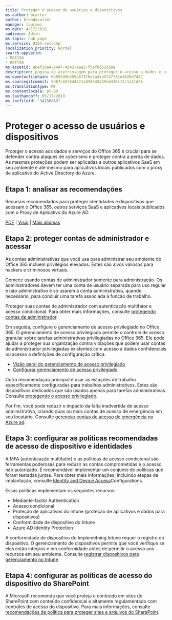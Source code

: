 ```yaml
---
title: Proteger o acesso de usuários e dispositivos
ms.author: bcarter
author: brendacarter
manager: laurawi
ms.date: 4/17/2018
audience: Admin
ms.topic: hub-page
ms.service: O365-seccomp
localization_priority: Normal
search.appverid:
- MOE150
- MET150
ms.assetid: a6ef28a4-2447-4b43-aae2-f5af6d53c68e
description: página de aterrissagem para proteger o acesso a dados e serviços do O365
ms.openlocfilehash: 0b693d9b259a671f0e2a3e45747f81e1020d7487
ms.sourcegitcommit: 9d67cb52544321a430343d39eb336112c1a11d35
ms.translationtype: MT
ms.contentlocale: pt-BR
ms.lasthandoff: 05/17/2019
ms.locfileid: "34156863"
---
```

# <a name="protect-user-and-device-access"></a>Proteger o acesso de usuários e dispositivos

Proteger o acesso aos dados e serviços do Office 365 é crucial para se defender contra ataques de cyberismo e proteger contra a perda de dados. As mesmas proteções podem ser aplicadas a outros aplicativos SaaS em seu ambiente e até mesmo para aplicativos locais publicados com o proxy de aplicativo do Active Directory do Azure.
  
## <a name="step-1-review-recommendations"></a>Etapa 1: analisar as recomendações

Recursos recomendados para proteger identidades e dispositivos que acessam o Office 365, outros serviços SaaS e aplicativos locais publicados com o Proxy de Aplicativo do Azure AD.
  
[PDF](https://go.microsoft.com/fwlink/p/?linkid=841656) | [Visio](https://go.microsoft.com/fwlink/p/?linkid=841657) | [Mais idiomas](https://www.microsoft.com/download/details.aspx?id=55032)
  
## <a name="step-2-protect-administrator-accounts-and-access"></a>Etapa 2: proteger contas de administrador e acessar
As contas administrativas que você usa para administrar seu ambiente do Office 365 incluem privilégios elevados. Estes são alvos valiosos para hackers e criminosos virtuais. 

Comece usando contas de administrador somente para administração. Os administradores devem ter uma conta de usuário separada para uso regular e não administrativo e só usarem a conta administrativa, quando necessário, para concluir uma tarefa associada à função de trabalho.

Proteger suas contas de administrador com autenticação multifator e acesso condicional. Para obter mais informações, consulte [protegendo contas de administrador](https://docs.microsoft.com/en-us/microsoft-365/enterprise/identity-access-prerequisites#protecting-administrator-accounts). 

Em seguida, configure o gerenciamento de acesso privilegiado no Office 365. O gerenciamento de acesso privilegiado permite o controle de acesso granular sobre tarefas administrativas privilegiadas no Office 365. Ele pode ajudar a proteger sua organização contra violações que podem usar contas de administrador privilegiadas existentes com acesso à dados confidenciais ou acesso a definições de configuração crítica.

- [Visão geral do gerenciamento de acesso privilegiado](privileged-access-management-overview.md)
- [Configurar gerenciamento de acesso privilegiado](privileged-access-management-configuration.md)

Outra recomendação principal é usar as estações de trabalho especificamente configuradas para trabalhos administrativos. Estes são dispositivos dedicados que são usados apenas para tarefas administrativas. Consulte [protegendo o acesso privilegiado](https://docs.microsoft.com/en-us/windows-server/identity/securing-privileged-access/securing-privileged-access).

Por fim, você pode reduzir o impacto da falta inadvertida de acesso administrativo, criando duas ou mais contas de acesso de emergência em seu locatário. Consulte [gerenciar contas de acesso de emergência no Azure ad](https://docs.microsoft.com/en-us/azure/active-directory/users-groups-roles/directory-emergency-access). 

## <a name="step-3-configure-recommended-identity-and-device-access-policies"></a>Etapa 3: configurar as políticas recomendadas de acesso de dispositivo e identidades
A MFA (autenticação multifator) e as políticas de acesso condicional são ferramentas poderosas para reduzir as contas comprometidas e o acesso não autorizado. É recomendável implementar um conjunto de políticas que foram testadas juntas. Para obter mais informações, incluindo etapas de implantação, consulte [Identity and Device Access](https://docs.microsoft.com/en-us/microsoft-365/enterprise/microsoft-365-policies-configurations)Configurations.

 Essas políticas implementam os seguintes recursos:
- Mediante-factor Authentication
- Acesso condicional
- Proteção de aplicativos do Intune (proteção de aplicativos e dados para dispositivos)
- Conformidade de dispositivo do Intune
- Azure AD Identity Protection

A conformidade de dispositivo do Implemetning Intune requer o registro do dispositivo. O gerenciamento de dispositivos permite que você verifique se eles estão íntegros e em conformidade antes de permitir o acesso aos recursos em seu ambiente. Consulte [registrar dispositivos para gerenciamento no Intune](https://docs.microsoft.com/intune-classic/deploy-use/enroll-devices-in-microsoft-intune)

## <a name="step-4-configure-sharepoint-device-access-policies"></a>Etapa 4: configurar as políticas de acesso do dispositivo do SharePoint

A Microsoft recomenda que você proteja o conteúdo em sites do SharePoint com conteúdo confidencial e altamente regulamentado com controles de acesso do dispositivo. Para mais informações, consulte [recomendações de política para proteger sites e arquivos do SharePoint](https://docs.microsoft.com/en-us/microsoft-365/enterprise/sharepoint-file-access-policies).



    

